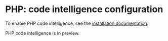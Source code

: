 # PHP: code intelligence configuration

To enable PHP code intelligence, see the [installation documentation](install/index.md).

PHP code intelligence is in preview.
